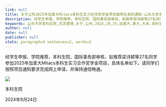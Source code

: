 ```yaml
---
link: null
title: 关于公布2025年加拿大Mitacs本科生实习合作奖学金项目推荐名单的通知-山东大学本科生院
description: 经学生申报、学院推荐，本科生院、国际事务部审核，拟推荐梁诗颖等27名同学参加2025年加拿大Mitacs本科生实习合作奖学金项目，具体名单如下。请同学们按照项目通知要求完成网上申请，并保持通信畅通。                                     本科生院                                      2024年9月24日
keywords: 山东大学本科生院,交流管理,关于,公布,2025,20,25,加拿大,拿大,大本,本科生,本科,实习,合作,奖学金,项目,推荐,名单,通知,Mitacs
author: null
date: null
publisher: null
stats: paragraph=4 sentences=2, words=2
---
```

经学生申报、学院推荐，本科生院、国际事务部审核，拟推荐梁诗颖等27名同学参加2025年加拿大Mitacs本科生实习合作奖学金项目，具体名单如下。请同学们按照项目通知要求完成网上申请，并保持通信畅通。

![](/__local/1/F3/A0/A633B61D3C5958B40802978917D_37680B6B_B10B.png)

本科生院

2024年9月24日
